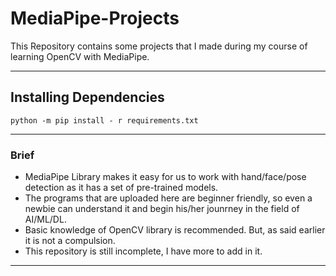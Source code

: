 # MediaPipe-Projects
This Repository contains some projects that I made during my course of learning OpenCV with MediaPipe.
* * *
## Installing Dependencies
``` python -m pip install - r requirements.txt ```
***
### Brief
- MediaPipe Library makes it easy for us to work with hand/face/pose detection as it has a set of pre-trained models.
- The programs that are uploaded here are beginner friendly, so even a newbie can understand it and begin his/her jounrney in the field of AI/ML/DL.
- Basic knowledge of OpenCV library is recommended. But, as said earlier it is not a compulsion.
- This repository is still incomplete, I have more to add in it.
***
